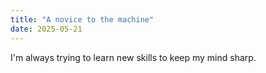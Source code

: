 ```yaml
---
title: "A novice to the machine"
date: 2025-05-21
---
```

I'm always trying to learn new skills to keep my mind sharp.
